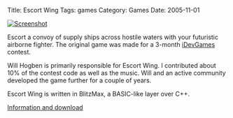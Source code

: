 Title: Escort Wing
Tags: games
Category: Games
Date: 2005-11-01

[![Screenshot](|filename|/img/escort_wing_thumb.jpg)](http://owoho.com/EscortWing/page3/files/page3-1001-full.html)

Escort a convoy of supply ships across hostile waters with your futuristic
airborne fighter. The original game was made for a 3-month [iDevGames](http://www.idevgames.com/) contest.

Will Hogben is primarily responsible for Escort Wing. I contributed about 10%
of the contest code as well as the music.
Will and an active community developed the game further for a couple of
years.

Escort Wing is written in BlitzMax, a BASIC-like layer over C++.

[Information and download](http://owoho.com/EscortWing/)
